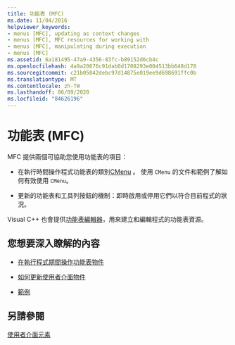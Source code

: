 ```yaml
---
title: 功能表 (MFC)
ms.date: 11/04/2016
helpviewer_keywords:
- menus [MFC], updating as context changes
- menus [MFC], MFC resources for working with
- menus [MFC], manipulating during execution
- menus [MFC]
ms.assetid: 6a181495-47a9-4356-83fc-b89152d6cb4c
ms.openlocfilehash: 4a9a20676c91dab0d1708293e004513bb648d178
ms.sourcegitcommit: c21b05042debc97d14875e019ee9d698691ffc0b
ms.translationtype: MT
ms.contentlocale: zh-TW
ms.lasthandoff: 06/09/2020
ms.locfileid: "84626196"
---
```

# <a name="menus-mfc"></a>功能表 (MFC)

MFC 提供兩個可協助您使用功能表的項目：

- 在執行時間操作程式功能表的類別[CMenu](reference/cmenu-class.md) 。 使用 `CMenu` 的文件和範例了解如何有效使用 `CMenu`。

- 更新的功能表和工具列按鈕的機制：即時啟用或停用它們以符合目前程式的狀況。

Visual C++ 也會提供[功能表編輯器](../windows/menu-editor.md)，用來建立和編輯程式的功能表資源。

## <a name="what-do-you-want-to-know-more-about"></a>您想要深入瞭解的內容

- [在執行程式期間操作功能表物件](manipulating-menus-during-program-execution.md)

- [如何更新使用者介面物件](how-to-update-user-interface-objects.md)

- [範例](menu-sample-list.md)

## <a name="see-also"></a>另請參閱

[使用者介面元素](user-interface-elements-mfc.md)
